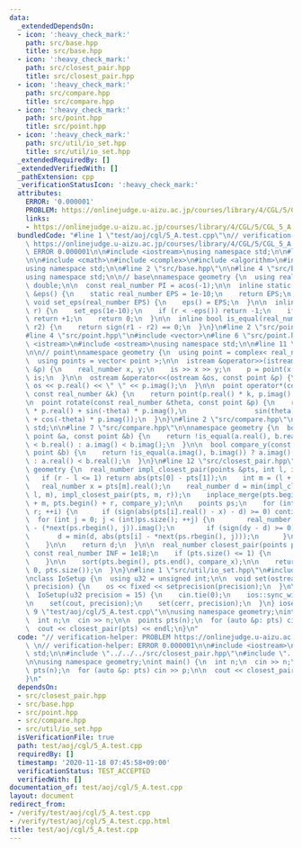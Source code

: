 ```yaml
---
data:
  _extendedDependsOn:
  - icon: ':heavy_check_mark:'
    path: src/base.hpp
    title: src/base.hpp
  - icon: ':heavy_check_mark:'
    path: src/closest_pair.hpp
    title: src/closest_pair.hpp
  - icon: ':heavy_check_mark:'
    path: src/compare.hpp
    title: src/compare.hpp
  - icon: ':heavy_check_mark:'
    path: src/point.hpp
    title: src/point.hpp
  - icon: ':heavy_check_mark:'
    path: src/util/io_set.hpp
    title: src/util/io_set.hpp
  _extendedRequiredBy: []
  _extendedVerifiedWith: []
  _pathExtension: cpp
  _verificationStatusIcon: ':heavy_check_mark:'
  attributes:
    ERROR: '0.000001'
    PROBLEM: https://onlinejudge.u-aizu.ac.jp/courses/library/4/CGL/5/CGL_5_A
    links:
    - https://onlinejudge.u-aizu.ac.jp/courses/library/4/CGL/5/CGL_5_A
  bundledCode: "#line 1 \"test/aoj/cgl/5_A.test.cpp\"\n// verification-helper: PROBLEM\
    \ https://onlinejudge.u-aizu.ac.jp/courses/library/4/CGL/5/CGL_5_A \n// verification-helper:\
    \ ERROR 0.000001\n\n#include <iostream>\nusing namespace std;\n\n#line 2 \"src/closest_pair.hpp\"\
    \n\n#include <cmath>\n#include <complex>\n#include <algorithm>\n#include <iterator>\n\
    using namespace std;\n\n#line 2 \"src/base.hpp\"\n\n#line 4 \"src/base.hpp\"\n\
    using namespace std;\n\n// base\nnamespace geometry {\n  using real_number = long\
    \ double;\n\n  const real_number PI = acos(-1);\n\n  inline static real_number\
    \ &eps() {\n    static real_number EPS = 1e-10;\n    return EPS;\n  }\n\n  static\
    \ void set_eps(real_number EPS) {\n    eps() = EPS;\n  }\n\n  inline int sign(real_number\
    \ r) {\n    set_eps(1e-10);\n    if (r < -eps()) return -1;\n    if (r > +eps())\
    \ return +1;\n    return 0;\n  }\n\n  inline bool is_equal(real_number r1, real_number\
    \ r2) {\n    return sign(r1 - r2) == 0;\n  }\n}\n#line 2 \"src/point.hpp\"\n\n\
    #line 4 \"src/point.hpp\"\n#include <vector>\n#line 6 \"src/point.hpp\"\n#include\
    \ <istream>\n#include <ostream>\nusing namespace std;\n\n#line 11 \"src/point.hpp\"\
    \n\n// point\nnamespace geometry {\n  using point = complex< real_number >;\n\
    \  using points = vector< point >;\n\n  istream &operator>>(istream &is, point\
    \ &p) {\n    real_number x, y;\n    is >> x >> y;\n    p = point(x, y);\n    return\
    \ is;\n  }\n\n  ostream &operator<<(ostream &os, const point &p) {\n    return\
    \ os << p.real() << \" \" << p.imag();\n  }\n\n  point operator*(const point &p,\
    \ const real_number &k) {\n    return point(p.real() * k, p.imag() * k);\n  }\n\
    \n  point rotate(const real_number &theta, const point &p) {\n    return point(cos(theta)\
    \ * p.real() + sin(-theta) * p.imag(),\n                 sin(theta) * p.real()\
    \ + cos(-theta) * p.imag());\n  }\n}\n#line 2 \"src/compare.hpp\"\n\nusing namespace\
    \ std;\n\n#line 7 \"src/compare.hpp\"\n\nnamespace geometry {\n  bool compare_x(const\
    \ point &a, const point &b) {\n    return !is_equal(a.real(), b.real()) ? a.real()\
    \ < b.real() : a.imag() < b.imag();\n  }\n\n  bool compare_y(const point &a, const\
    \ point &b) {\n    return !is_equal(a.imag(), b.imag()) ? a.imag() < b.imag()\
    \ : a.real() < b.real();\n  }\n}\n#line 12 \"src/closest_pair.hpp\"\n\nnamespace\
    \ geometry {\n  real_number impl_closest_pair(points &pts, int l, int r) {\n \
    \   if (r - l <= 1) return abs(pts[0] - pts[1]);\n    int m = (l + r) / 2;\n \
    \   real_number x = pts[m].real();\n    real_number d = min(impl_closest_pair(pts,\
    \ l, m), impl_closest_pair(pts, m, r));\n    inplace_merge(pts.begin() + l, pts.begin()\
    \ + m, pts.begin() + r, compare_y);\n\n    points ps;\n    for (int i = l; i <\
    \ r; ++i) {\n      if (sign(abs(pts[i].real() - x) - d) >= 0) continue;\n    \
    \  for (int j = 0; j < (int)ps.size(); ++j) {\n        real_number dy = pts[i].imag()\
    \ - (*next(ps.rbegin(), j)).imag();\n        if (sign(dy - d) >= 0) break;\n \
    \       d = min(d, abs(pts[i] - *next(ps.rbegin(), j)));\n      }\n\n      ps.emplace_back(pts[i]);\n\
    \    }\n\n    return d;\n  }\n\n  real_number closest_pair(points pts) {\n   \
    \ const real_number INF = 1e18;\n    if (pts.size() <= 1) {\n      return INF;\n\
    \    }\n\n    sort(pts.begin(), pts.end(), compare_x);\n\n    return impl_closest_pair(pts,\
    \ 0, pts.size());\n  }\n}\n#line 1 \"src/util/io_set.hpp\"\n#include <iomanip>\n\
    \nclass IoSetup {\n  using u32 = unsigned int;\n\n  void set(ostream &os, u32\
    \ precision) {\n    os << fixed << setprecision(precision);\n  }\n\npublic:\n\
    \  IoSetup(u32 precision = 15) {\n    cin.tie(0);\n    ios::sync_with_stdio(0);\n\
    \n    set(cout, precision);\n    set(cerr, precision);\n  }\n} iosetup;\n#line\
    \ 9 \"test/aoj/cgl/5_A.test.cpp\"\n\nusing namespace geometry;\nint main() {\n\
    \  int n;\n  cin >> n;\n\n  points pts(n);\n  for (auto &p: pts) cin >> p;\n\n\
    \  cout << closest_pair(pts) << endl;\n}\n"
  code: "// verification-helper: PROBLEM https://onlinejudge.u-aizu.ac.jp/courses/library/4/CGL/5/CGL_5_A\
    \ \n// verification-helper: ERROR 0.000001\n\n#include <iostream>\nusing namespace\
    \ std;\n\n#include \"../../../src/closest_pair.hpp\"\n#include \"../../../src/util/io_set.hpp\"\
    \n\nusing namespace geometry;\nint main() {\n  int n;\n  cin >> n;\n\n  points\
    \ pts(n);\n  for (auto &p: pts) cin >> p;\n\n  cout << closest_pair(pts) << endl;\n\
    }\n"
  dependsOn:
  - src/closest_pair.hpp
  - src/base.hpp
  - src/point.hpp
  - src/compare.hpp
  - src/util/io_set.hpp
  isVerificationFile: true
  path: test/aoj/cgl/5_A.test.cpp
  requiredBy: []
  timestamp: '2020-11-18 07:45:58+09:00'
  verificationStatus: TEST_ACCEPTED
  verifiedWith: []
documentation_of: test/aoj/cgl/5_A.test.cpp
layout: document
redirect_from:
- /verify/test/aoj/cgl/5_A.test.cpp
- /verify/test/aoj/cgl/5_A.test.cpp.html
title: test/aoj/cgl/5_A.test.cpp
---
```

